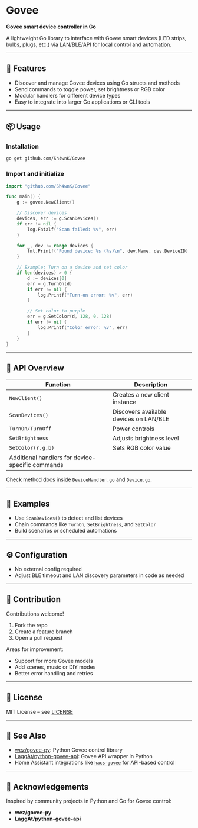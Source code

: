 # Govee  
**Govee smart device controller in Go**

A lightweight Go library to interface with Govee smart devices (LED strips, bulbs, plugs, etc.) via LAN/BLE/API for local control and automation.  

---

## 🚀 Features
- Discover and manage Govee devices using Go structs and methods  
- Send commands to toggle power, set brightness or RGB color  
- Modular handlers for different device types  
- Easy to integrate into larger Go applications or CLI tools  

---

## 📦 Usage

### Installation

```bash
go get github.com/Sh4wnK/Govee
````

### Import and initialize

```go
import "github.com/Sh4wnK/Govee"

func main() {
    g := govee.NewClient()

    // Discover devices
    devices, err := g.ScanDevices()
    if err != nil {
        log.Fatalf("Scan failed: %v", err)
    }

    for _, dev := range devices {
        fmt.Printf("Found device: %s (%s)\n", dev.Name, dev.DeviceID)
    }

    // Example: Turn on a device and set color
    if len(devices) > 0 {
        d := devices[0]
        err = g.TurnOn(d)
        if err != nil {
            log.Printf("Turn-on error: %v", err)
        }

        // Set color to purple
        err = g.SetColor(d, 128, 0, 128)
        if err != nil {
            log.Printf("Color error: %v", err)
        }
    }
}
```

---

## 📐 API Overview

| Function                                         | Description                            |
| ------------------------------------------------ | -------------------------------------- |
| `NewClient()`                                    | Creates a new client instance          |
| `ScanDevices()`                                  | Discovers available devices on LAN/BLE |
| `TurnOn/TurnOff`                                 | Power controls                         |
| `SetBrightness`                                  | Adjusts brightness level               |
| `SetColor(r,g,b)`                                | Sets RGB color value                   |
| Additional handlers for device-specific commands |                                        |

Check method docs inside `DeviceHandler.go` and `Device.go`.

---

## 🧪 Examples

* Use `ScanDevices()` to detect and list devices
* Chain commands like `TurnOn`, `SetBrightness`, and `SetColor`
* Build scenarios or scheduled automations

---

## ⚙️ Configuration

* No external config required
* Adjust BLE timeout and LAN discovery parameters in code as needed

---

## 🧩 Contribution

Contributions welcome!

1. Fork the repo
2. Create a feature branch
3. Open a pull request

Areas for improvement:

* Support for more Govee models
* Add scenes, music or DIY modes
* Better error handling and retries

---

## 📝 License

MIT License – see [LICENSE](./LICENSE)

---

## 🔗 See Also

* [wez/govee-py](https://github.com/wez/govee-py): Python Govee control library
* [LaggAt/python-govee-api](https://github.com/LaggAt/python-govee-api): Govee API wrapper in Python
* Home Assistant integrations like [`hacs-govee`](https://github.com/LaggAt/hacs-govee) for API-based control

---

## 🙌 Acknowledgements

Inspired by community projects in Python and Go for Govee control:

* **wez/govee-py**
* **LaggAt/python-govee-api**

